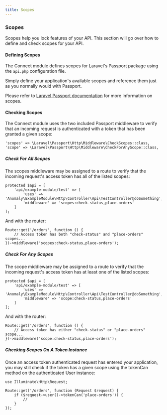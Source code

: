 ```yaml
---
title: Scopes 
---
```


### Scopes

Scopes help you lock features of your API. This section will go over how to define and check scopes for your API.

#### Defining Scopes

The Connect module defines scopes for Laravel's Passport package using the `api.php` configuration file.

Simply define your application's available scopes and reference them just as you normally would with Passport.

Please refer to [Laravel Passport documentation](https://laravel.com/docs/5.3/passport#token-scopes) for more information on scopes.

#### Checking Scopes

The Connect module uses the two included Passport middleware to verify that an incoming request is authenticated with a token that has been granted a given scope:

    'scopes' => \Laravel\Passport\Http\Middleware\CheckScopes::class,
    'scope' => \Laravel\Passport\Http\Middleware\CheckForAnyScope::class,

##### Check For All Scopes

The scopes middleware may be assigned to a route to verify that the incoming request's access token has all of the listed scopes:

    protected $api = [
        'api/example-module/test' => [
            'uses' => 'Anomaly\ExampleModule\Http\Controller\Api\TestController@doSomething',
            'middleware' => 'scopes:check-status,place-orders'
        ]
    ];

And with the router:

    Route::get('/orders', function () {
        // Access token has both "check-status" and "place-orders" scopes...
    })->middleware('scopes:check-status,place-orders');

##### Check For Any Scopes

The scope middleware may be assigned to a route to verify that the incoming request's access token has at least one of the listed scopes:

    protected $api = [
        'api/example-module/test' => [
            'uses' => 'Anomaly\ExampleModule\Http\Controller\Api\TestController@doSomething',
            'middleware' => 'scope:check-status,place-orders'
        ]
    ];

And with the router:

    Route::get('/orders', function () {
        // Access token has either "check-status" or "place-orders" scope...
    })->middleware('scope:check-status,place-orders');

##### Checking Scopes On A Token Instance

Once an access token authenticated request has entered your application, you may still check if the token has a given scope using the tokenCan method on the authenticated User instance:

    use Illuminate\Http\Request;

    Route::get('/orders', function (Request $request) {
        if ($request->user()->tokenCan('place-orders')) {
            //
        }
    });
